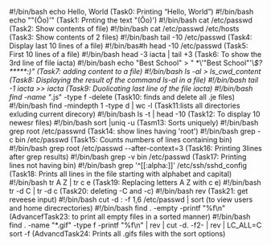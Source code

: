 #!/bin/bash
echo Hello, World (Task0: Printing “Hello, World”)
#!/bin/bash
echo "\"(Ôo)'" (Task1: Prnting the text "(Ôo)')
#!/bin/bash
cat /etc/passwd (Task2: Show contents of file)
#!/bin/bash
cat /etc/passwd /etc/hosts (Task3: Show contents of 2 files)
#!/bin/bash
tail -10 /etc/passwd (Task4: Display last 10 lines of a file)
#!/bin/bas#h
head -10 /etc/passwd (Task5: First 10 lines of a file)
#!/bin/bash
head -3 iacta | tail +3 (Task6: To show the 3rd line of file iacta)
#!/bin/bash
echo "Best School" > " \*\\'"Best School"\'\\*$\?\*\*\*\*\*:)"  (Task7: adding content to a file) 
#!/bin/bash
ls -al > ls_cwd_content (Task8: Displaying the result of the command ls-al in a file)
#!/bin/bash
tail -1 iacta >> iacta (Task9: Duolicating last line of the file iacta)
#!/bin/bash
find -name "*.js" -type f -delete  (Task10: finds and delete all .je files)
#!/bin/bash
find -mindepth 1 -type d | wc -l  (Task11:lists all directories exluding current direcory) 
#!/bin/bash
ls -t | head -10 (Task12: To display 10 newesr files) 
#!/bin/bash
sort |uniq -u (Tasm13: Sorts uniquely)
#!/bin/bash
grep root /etc/passwrd (Task14: show lines having 'root')
#!/bin/bash
grep -c bin /etc/passwd (Task15: Counts numbers of lines containing bin) 
#!/bin/bash
grep root /etc/passwd --after-context=3 (Task16: Printing 3lines after grep results) 
#!/bin/bash
grep -v bin /etc/passwd  (Task17: Printing lines not having bin) 
#!/bin/bash
grep '^[[:alpha:]]' /etc/ssh/sshd_config  (Task18: Prints all lines in the file starting with alphabet and capital) 
#!/bin/bash
tr A Z | tr c e  (Task19: Replacing letters A Z with c e)
#!/bin/bash
tr -d C | tr -d c (Task20: deleting -C and -c) 
#!/bin/bash
rev    (Task21: get reveese input) 
#!/bin/bash
cut -d : -f 1,6 /etc/passwd | sort (to view users and home direcrectories) 
#!/bin/bash
find . -empty -printf "%f\n" (AdvancefTask23: to print all empty files in a sorted manner)
#!/bin/bash
find . -name "*.gif" -type f -printf "%f\n" | rev | cut -d. -f2- | rev | LC_ALL=C sort -f  (AdvancdTask24: Prints all .gifs files with the sort options) 
 
